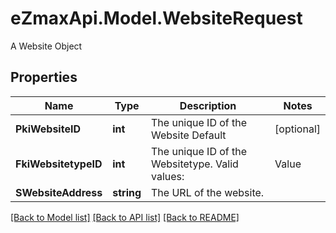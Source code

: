 # eZmaxApi.Model.WebsiteRequest
A Website Object

## Properties

Name | Type | Description | Notes
------------ | ------------- | ------------- | -------------
**PkiWebsiteID** | **int** | The unique ID of the Website Default | [optional] 
**FkiWebsitetypeID** | **int** | The unique ID of the Websitetype.  Valid values:  |Value|Description| |-|-| |1|Website| |2|Twitter| |3|Facebook| |4|Survey| | 
**SWebsiteAddress** | **string** | The URL of the website. | 

[[Back to Model list]](../README.md#documentation-for-models) [[Back to API list]](../README.md#documentation-for-api-endpoints) [[Back to README]](../README.md)

